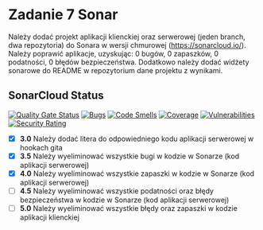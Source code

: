 # Zadanie 7 Sonar

Należy dodać projekt aplikacji klienckiej oraz serwerowej (jeden
branch, dwa repozytoria) do Sonara w wersji chmurowej
(https://sonarcloud.io/). Należy poprawić aplikacje, uzyskując: 0 bugów,
0 zapaszków, 0 podatności, 0 błędów bezpieczeństwa. Dodatkowo należy
dodać widżety sonarowe do README w repozytorium dane projektu z
wynikami.

## SonarCloud Status
[![Quality Gate Status](https://sonarcloud.io/api/project_badges/measure?project=barankonrad_eBiznesZad7&metric=alert_status)](https://sonarcloud.io/dashboard?id=barankonrad_eBiznesZad7)
[![Bugs](https://sonarcloud.io/api/project_badges/measure?project=barankonrad_eBiznesZad7&metric=bugs)](https://sonarcloud.io/dashboard?id=barankonrad_eBiznesZad7)
[![Code Smells](https://sonarcloud.io/api/project_badges/measure?project=barankonrad_eBiznesZad7&metric=code_smells)](https://sonarcloud.io/dashboard?id=barankonrad_eBiznesZad7)
[![Coverage](https://sonarcloud.io/api/project_badges/measure?project=barankonrad_eBiznesZad7&metric=coverage)](https://sonarcloud.io/dashboard?id=barankonrad_eBiznesZad7)
[![Vulnerabilities](https://sonarcloud.io/api/project_badges/measure?project=barankonrad_eBiznesZad7&metric=vulnerabilities)](https://sonarcloud.io/dashboard?id=barankonrad_eBiznesZad7)
[![Security Rating](https://sonarcloud.io/api/project_badges/measure?project=barankonrad_eBiznesZad7&metric=security_rating)](https://sonarcloud.io/dashboard?id=barankonrad_eBiznesZad7)

- [x] **3.0** Należy dodać litera do odpowiedniego kodu aplikacji serwerowej w hookach gita
- [x] **3.5** Należy wyeliminować wszystkie bugi w kodzie w Sonarze (kod aplikacji serwerowej)
- [x] **4.0** Należy wyeliminować wszystkie zapaszki w kodzie w Sonarze (kod aplikacji serwerowej)
- [ ] **4.5** Należy wyeliminować wszystkie podatności oraz błędy bezpieczeństwa w kodzie w
  Sonarze (kod aplikacji serwerowej)
- [ ] **5.0** Należy wyeliminować wszystkie błędy oraz zapaszki w kodzie aplikacji klienckiej